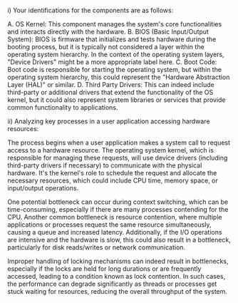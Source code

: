 i) Your identifications for the components are as follows:

A. OS Kernel: This component manages the system's core functionalities and interacts directly with the hardware.
B. BIOS (Basic Input/Output System): BIOS is firmware that initializes and tests hardware during the booting process, but it is typically not considered a layer within the operating system hierarchy. In the context of the operating system layers, "Device Drivers" might be a more appropriate label here.
C. Boot Code: Boot code is responsible for starting the operating system, but within the operating system hierarchy, this could represent the "Hardware Abstraction Layer (HAL)" or similar.
D. Third Party Drivers: This can indeed include third-party or additional drivers that extend the functionality of the OS kernel, but it could also represent system libraries or services that provide common functionality to applications.

ii) Analyzing key processes in a user application accessing hardware resources:

The process begins when a user application makes a system call to request access to a hardware resource. The operating system kernel, which is responsible for managing these requests, will use device drivers (including third-party drivers if necessary) to communicate with the physical hardware. It's the kernel's role to schedule the request and allocate the necessary resources, which could include CPU time, memory space, or input/output operations.

One potential bottleneck can occur during context switching, which can be time-consuming, especially if there are many processes contending for the CPU. Another common bottleneck is resource contention, where multiple applications or processes request the same resource simultaneously, causing a queue and increased latency. Additionally, if the I/O operations are intensive and the hardware is slow, this could also result in a bottleneck, particularly for disk reads/writes or network communication.

Improper handling of locking mechanisms can indeed result in bottlenecks, especially if the locks are held for long durations or are frequently accessed, leading to a condition known as lock contention. In such cases, the performance can degrade significantly as threads or processes get stuck waiting for resources, reducing the overall throughput of the system.






